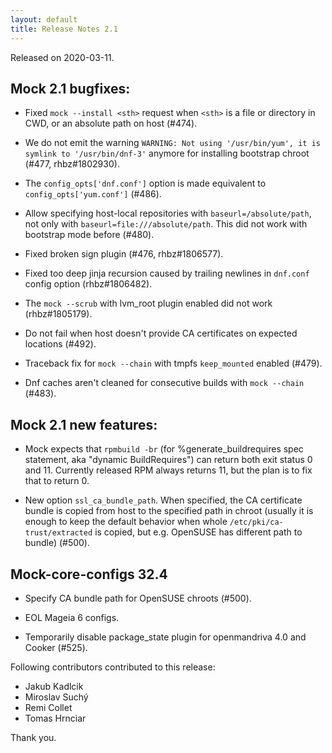 ```yaml
---
layout: default
title: Release Notes 2.1
---
```


Released on 2020-03-11.

## Mock 2.1 bugfixes:

 * Fixed `mock --install <sth>` request when `<sth>` is a file or directory
   in CWD, or an absolute path on host (#474).

 * We do not emit the warning `WARNING: Not using '/usr/bin/yum', it is symlink
   to '/usr/bin/dnf-3'` anymore for installing bootstrap chroot (#477,
   rhbz#1802930).

 * The `config_opts['dnf.conf']` option is made equivalent to
   `config_opts['yum.conf']` (#486).

 * Allow specifying host-local repositories with `baseurl=/absolute/path`, not
   only with `baseurl=file:///absolute/path`.  This did not work with bootstrap
   mode before (#480).

 * Fixed broken sign plugin (#476, rhbz#1806577).

 * Fixed too deep jinja recursion caused by trailing newlines in `dnf.conf`
   config option (rhbz#1806482).

 * The `mock --scrub` with lvm_root plugin enabled did not work (rhbz#1805179).

 * Do not fail when host doesn't provide CA certificates on expected locations
   (#492).

 * Traceback fix for `mock --chain` with tmpfs `keep_mounted` enabled (#479).

 * Dnf caches aren't cleaned for consecutive builds with `mock --chain` (#483).

## Mock 2.1 new features:

 * Mock expects that `rpmbuild -br` (for %generate_buildrequires spec statement,
   aka "dynamic BuildRequires") can return both exit status 0 and 11.  Currently
   released RPM always returns 11, but the plan is to fix that to return 0.

 * New option `ssl_ca_bundle_path`.  When specified, the CA certificate bundle
   is copied from host to the specified path in chroot (usually it is enough to
   keep the default behavior when whole `/etc/pki/ca-trust/extracted` is
   copied, but e.g. OpenSUSE has different path to bundle) (#500).


## Mock-core-configs 32.4

 * Specify CA bundle path for OpenSUSE chroots (#500).

 * EOL Mageia 6 configs.

 * Temporarily disable package_state plugin for openmandriva 4.0 and Cooker (#525).

Following contributors contributed to this release:

 * Jakub Kadlcik
 * Miroslav Suchý
 * Remi Collet
 * Tomas Hrnciar

Thank you.
